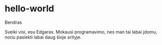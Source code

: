 # hello-world
Bendras

Sveiki visi, esu Edgaras. Mokausi programavimo, nes man tai labai įdomu, noriu pasiekti labai daug šioje srityje.
